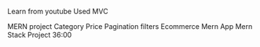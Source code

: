 Learn from youtube
Used MVC

MERN project
Category Price Pagination filters Ecommerce Mern App Mern Stack Project 36:00
